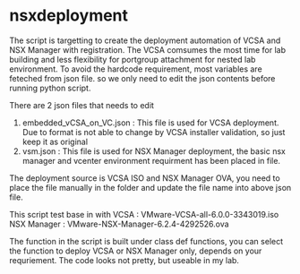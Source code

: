 # nsxdeployment
The script is targetting to create the deployment automation of VCSA and NSX Manager with registration. 
The VCSA comsumes the most time for lab building and less flexibility for portgroup attachment for nested lab environment. 
To avoid the hardcode requirement, most variables are feteched from json file. so we only need to edit the json contents 
before running python script. 

There are 2 json files that needs to edit 

  1) embedded_vCSA_on_VC.json : This file is used for VCSA deployment. Due to format is not able to change by VCSA installer validation,
     so just keep it as original
  2) vsm.json : This file is used for NSX Manager deployment, the basic nsx manager and vcenter environment requirment has been placed in file. 
  
The deployment source is VCSA ISO and NSX Manager OVA, you need to place the file manually in the folder and update the file name into above 
json file. 

This script test base in with 
  VCSA : VMware-VCSA-all-6.0.0-3343019.iso
  NSX Manager : VMware-NSX-Manager-6.2.4-4292526.ova
  
The function in the script is built under class def functions, you can select the function to deploy VCSA or NSX Manager only, 
depends on your requriement. The code looks not pretty, but useable in my lab. 
